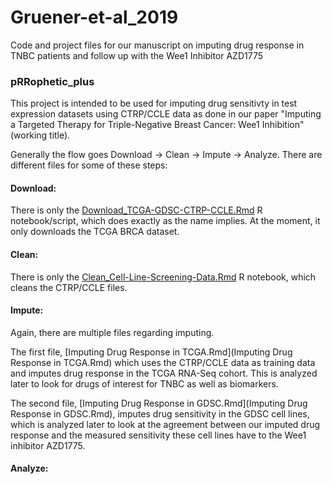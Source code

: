 # Gruener-et-al_2019
Code and project files for our manuscript on imputing drug response in TNBC patients and follow up with the Wee1 Inhibitor AZD1775


### pRRophetic_plus

This project is intended to be used for imputing drug sensitivty in test expression datasets using CTRP/CCLE data as done in our paper "Imputing a Targeted Therapy for Triple-Negative Breast Cancer: Wee1 Inhibition" (working title). 

Generally the flow goes Download -> Clean -> Impute -> Analyze. There are different files for some of these steps:

#### Download: 
There is only the [Download_TCGA-GDSC-CTRP-CCLE.Rmd](Download_TCGA-GDSC-CTRP-CCLE.Rmd) R notebook/script, which does exactly as the name implies. At the moment, it only downloads the TCGA BRCA dataset. 

#### Clean: 
There is only the [Clean_Cell-Line-Screening-Data.Rmd](Clean_Cell-Line-Screening-Data.Rmd) R notebook, which cleans the CTRP/CCLE files. 

#### Impute:

Again, there are multiple files regarding imputing. 

The first file, [Imputing Drug Response in TCGA.Rmd](Imputing Drug Response in TCGA.Rmd) which uses the CTRP/CCLE data as training data and imputes drug response in the TCGA RNA-Seq cohort. This is analyzed later to look for drugs of interest for TNBC as well as biomarkers. 

The second file, [Imputing Drug Response in GDSC.Rmd](Imputing Drug Response in GDSC.Rmd), imputes drug sensitivity in the GDSC cell lines, which is analyzed later to look at the agreement between our imputed drug response and the measured sensitivity these cell lines have to the Wee1 inhibitor AZD1775. 

#### Analyze: 


